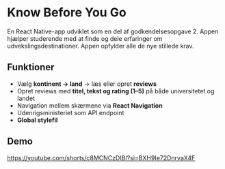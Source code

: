 # Know Before You Go

En React Native-app udviklet som en del af godkendelsesopgave 2.
Appen hjælper studerende med at finde og dele erfaringer om udvekslingsdestinationer.
Appen opfylder alle de nye stillede krav.

## Funktioner
- Vælg **kontinent → land** → læs eller opret **reviews**
- Opret reviews med **titel, tekst og rating (1–5)** på både universitetet og landet
- Navigation mellem skærmene via **React Navigation**
- Udenrigsministeriet som API endpoint
- **Global stylefil**

## Demo
https://youtube.com/shorts/c8MCNCzDIBI?si=BXH9Ie72DnrvaX4F

